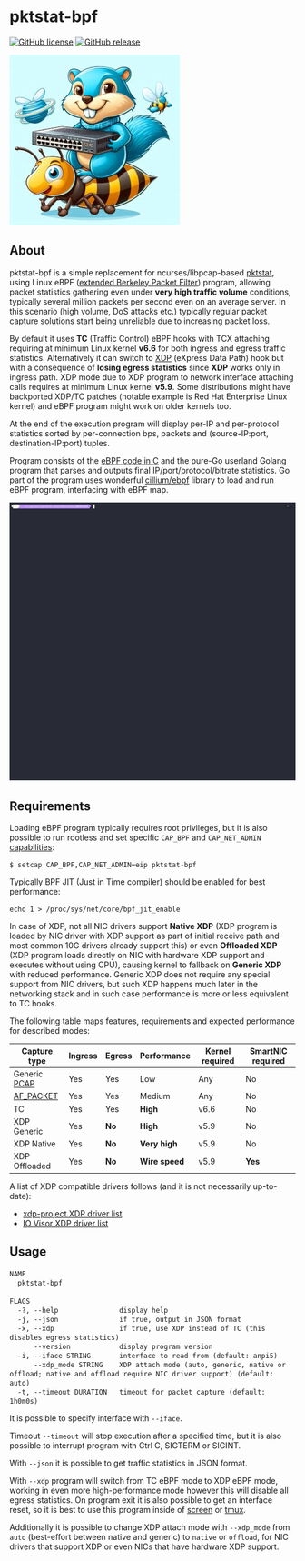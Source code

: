 # pktstat-bpf

[![GitHub license](https://img.shields.io/github/license/dkorunic/pktstat-bpf)](https://github.com/dkorunic/pktstat-bpf/blob/master/LICENSE)
[![GitHub release](https://img.shields.io/github/release/dkorunic/pktstat-bpf)](https://github.com/dkorunic/pktstat-bpf/releases/latest)

![](gopher.jpg)

## About

pktstat-bpf is a simple replacement for ncurses/libpcap-based [pktstat](https://github.com/dleonard0/pktstat), using Linux eBPF ([extended Berkeley Packet Filter](https://prototype-kernel.readthedocs.io/en/latest/bpf/)) program, allowing packet statistics gathering even under **very high traffic volume** conditions, typically several million packets per second even on an average server. In this scenario (high volume, DoS attacks etc.) typically regular packet capture solutions start being unreliable due to increasing packet loss.

By default it uses **TC** (Traffic Control) eBPF hooks with TCX attaching requiring at minimum Linux kernel **v6.6** for both ingress and egress traffic statistics. Alternatively it can switch to [XDP](https://github.com/xdp-project/xdp-tutorial) (eXpress Data Path) hook but with a consequence of **losing egress statistics** since **XDP** works only in ingress path. XDP mode due to XDP program to network interface attaching calls requires at minimum Linux kernel **v5.9**. Some distributions might have backported XDP/TC patches (notable example is Red Hat Enterprise Linux kernel) and eBPF program might work on older kernels too.

At the end of the execution program will display per-IP and per-protocol statistics sorted by per-connection bps, packets and (source-IP:port, destination-IP:port) tuples.

Program consists of the [eBPF code in C](counter.c) and the pure-Go userland Golang program that parses and outputs final IP/port/protocol/bitrate statistics. Go part of the program uses wonderful [cillium/ebpf](https://github.com/cilium/ebpf) library to load and run eBPF program, interfacing with eBPF map.

![Demo](demo.gif)

## Requirements

Loading eBPF program typically requires root privileges, but it is also possible to run rootless and set specific `CAP_BPF` and `CAP_NET_ADMIN` [capabilities](https://man7.org/linux/man-pages/man7/capabilities.7.html):

```shell
$ setcap CAP_BPF,CAP_NET_ADMIN=eip pktstat-bpf
```

Typically BPF JIT (Just in Time compiler) should be enabled for best performance:

```shell
echo 1 > /proc/sys/net/core/bpf_jit_enable
```

In case of XDP, not all NIC drivers support **Native XDP** (XDP program is loaded by NIC driver with XDP support as part of initial receive path and most common 10G drivers already support this) or even **Offloaded XDP** (XDP program loads directly on NIC with hardware XDP support and executes without using CPU), causing kernel to fallback on **Generic XDP** with reduced performance. Generic XDP does not require any special support from NIC drivers, but such XDP happens much later in the networking stack and in such case performance is more or less equivalent to TC hooks.

The following table maps features, requirements and expected performance for described modes:

| Capture type                                        | Ingress | Egress | Performance    | Kernel required | SmartNIC required |
| --------------------------------------------------- | ------- | ------ | -------------- | --------------- | ----------------- |
| Generic [PCAP](https://github.com/dkorunic/pktstat) | Yes     | Yes    | Low            | Any             | No                |
| [AF_PACKET](https://github.com/dkorunic/pktstat)    | Yes     | Yes    | Medium         | Any             | No                |
| TC                                                  | Yes     | Yes    | **High**       | v6.6            | No                |
| XDP Generic                                         | Yes     | **No** | **High**       | v5.9            | No                |
| XDP Native                                          | Yes     | **No** | **Very high**  | v5.9            | No                |
| XDP Offloaded                                       | Yes     | **No** | **Wire speed** | v5.9            | **Yes**           |

A list of XDP compatible drivers follows (and it is not necessarily up-to-date):

- [xdp-project XDP driver list](https://github.com/xdp-project/xdp-project/blob/master/areas/drivers/README.org)
- [IO Visor XDP driver list](https://github.com/iovisor/bcc/blob/master/docs/kernel-versions.md#xdp)

## Usage

```shell
NAME
  pktstat-bpf

FLAGS
  -?, --help               display help
  -j, --json               if true, output in JSON format
  -x, --xdp                if true, use XDP instead of TC (this disables egress statistics)
      --version            display program version
  -i, --iface STRING       interface to read from (default: anpi5)
      --xdp_mode STRING    XDP attach mode (auto, generic, native or offload; native and offload require NIC driver support) (default: auto)
  -t, --timeout DURATION   timeout for packet capture (default: 1h0m0s)
```

It is possible to specify interface with `--iface`.

Timeout `--timeout` will stop execution after a specified time, but it is also possible to interrupt program with Ctrl C, SIGTERM or SIGINT.

With `--json` it is possible to get traffic statistics in JSON format.

With `--xdp` program will switch from TC eBPF mode to XDP eBPF mode, working in even more high-performance mode however this will disable all egress statistics. On program exit it is also possible to get an interface reset, so it is best to use this program inside of [screen](https://www.gnu.org/software/screen/) or [tmux](https://github.com/tmux/tmux).

Additionally it is possible to change XDP attach mode with `--xdp_mode` from `auto` (best-effort between native and generic) to `native` or `offload`, for NIC drivers that support XDP or even NICs that have hardware XDP support.
